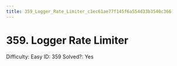 ```yaml
---
title: 359_Logger_Rate_Limiter_c1ec61ae77f145f6a554d33b3540c366
---
```


# 359. Logger Rate Limiter

Difficulty: Easy
ID: 359
Solved?: Yes